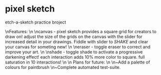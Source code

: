 # pixel sketch

etch-a-sketch practice broject

\nFeatures:
\n
\ncanvas - pixel sketch provides a square grid for creators to draw on! adjust the size of the grids on the canvas with the slider for increased detail in your drawings. Fiddle with slider to *SHAKE* and clear your canvas for someting new!
\n
\neraser - toggle eraser to correct and improve your art.
\n
\nshade - toggle shade to activate a progressive darkening effect! each interaction adds 10% more color to square. full saturation in 10 interactions!
\n
\n
Plans for future:
\n
\n~Add a palette of colours for paintbrush
\n~Complete automated test-suite.